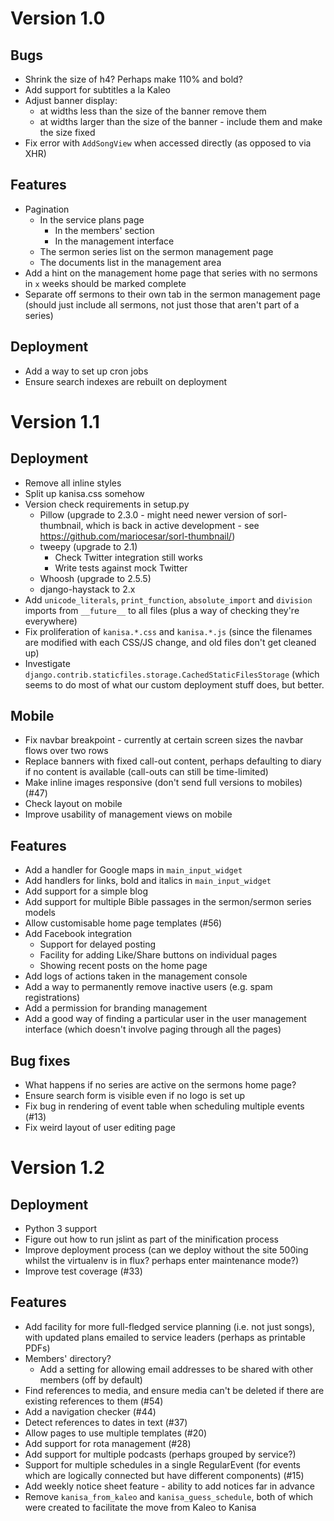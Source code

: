 Version 1.0
===========

Bugs
----

- Shrink the size of h4? Perhaps make 110% and bold?
- Add support for subtitles a la Kaleo
- Adjust banner display:
  - at widths less than the size of the banner remove them
  - at widths larger than the size of the banner - include them and
    make the size fixed
- Fix error with `AddSongView` when accessed directly (as opposed to
  via XHR)

Features
--------

- Pagination
  - In the service plans page
    - In the members' section
    - In the management interface
  - The sermon series list on the sermon management page
  - The documents list in the management area
- Add a hint on the management home page that series with no sermons
  in `x` weeks should be marked complete
- Separate off sermons to their own tab in the sermon management page
  (should just include all sermons, not just those that aren't part of
  a series)

Deployment
----------

- Add a way to set up cron jobs
- Ensure search indexes are rebuilt on deployment

Version 1.1
===========

Deployment
----------

- Remove all inline styles
- Split up kanisa.css somehow
- Version check requirements in setup.py
  - Pillow (upgrade to 2.3.0 - might need newer version of
    sorl-thumbnail, which is back in active development - see
    https://github.com/mariocesar/sorl-thumbnail/)
  - tweepy (upgrade to 2.1)
    - Check Twitter integration still works
    - Write tests against mock Twitter
  - Whoosh (upgrade to 2.5.5)
  - django-haystack to 2.x
- Add `unicode_literals`, `print_function`, `absolute_import` and
  `division` imports from `__future__` to all files (plus a way of
  checking they're everywhere)
- Fix proliferation of `kanisa.*.css` and `kanisa.*.js` (since the
  filenames are modified with each CSS/JS change, and old files don't
  get cleaned up)
- Investigate
  `django.contrib.staticfiles.storage.CachedStaticFilesStorage` (which
  seems to do most of what our custom deployment stuff does, but
  better.

Mobile
------

- Fix navbar breakpoint - currently at certain screen sizes the navbar
  flows over two rows
- Replace banners with fixed call-out content, perhaps defaulting to
  diary if no content is available (call-outs can still be
  time-limited)
- Make inline images responsive (don't send full versions to mobiles)
  (#47)
- Check layout on mobile
- Improve usability of management views on mobile

Features
--------

- Add a handler for Google maps in `main_input_widget`
- Add handlers for links, bold and italics in `main_input_widget`
- Add support for a simple blog
- Add support for multiple Bible passages in the sermon/sermon series
  models
- Allow customisable home page templates (#56)
- Add Facebook integration
  - Support for delayed posting
  - Facility for adding Like/Share buttons on individual pages
  - Showing recent posts on the home page
- Add logs of actions taken in the management console
- Add a way to permanently remove inactive users (e.g. spam
  registrations)
- Add a permission for branding management
- Add a good way of finding a particular user in the user management
  interface (which doesn't involve paging through all the pages)

Bug fixes
---------

- What happens if no series are active on the sermons home page?
- Ensure search form is visible even if no logo is set up
- Fix bug in rendering of event table when scheduling multiple events
  (#13)
- Fix weird layout of user editing page

Version 1.2
===========

Deployment
----------

- Python 3 support
- Figure out how to run jslint as part of the minification process
- Improve deployment process (can we deploy without the site 500ing
  whilst the virtualenv is in flux? perhaps enter maintenance mode?)
- Improve test coverage (#33)

Features
--------

- Add facility for more full-fledged service planning (i.e. not just
  songs), with updated plans emailed to service leaders (perhaps as
  printable PDFs)
- Members' directory?
  - Add a setting for allowing email addresses to be shared with other
    members (off by default)
- Find references to media, and ensure media can't be deleted if there
  are existing references to them (#54)
- Add a navigation checker (#44)
- Detect references to dates in text (#37)
- Allow pages to use multiple templates (#20)
- Add support for rota management (#28)
- Add support for multiple podcasts (perhaps grouped by service?)
- Support for multiple schedules in a single RegularEvent (for events
  which are logically connected but have different components) (#15)
- Add weekly notice sheet feature - ability to add notices far in
  advance
- Remove `kanisa_from_kaleo` and `kanisa_guess_schedule`, both of
  which were created to facilitate the move from Kaleo to Kanisa

